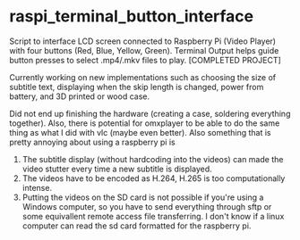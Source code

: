 # raspi_terminal_button_interface
Script to interface LCD screen connected to Raspberry Pi (Video Player) with four buttons (Red, Blue, Yellow, Green). Terminal Output helps guide button presses to select .mp4/.mkv files to play. [COMPLETED PROJECT]

Currently working on new implementations such as choosing the size of subtitle text, displaying when the skip length is changed, power from battery, and 3D printed or wood case.

Did not end up finishing the hardware (creating a case, soldering everything together). Also, there is potential for omxplayer to be able to do the same thing as what I did with vlc (maybe even better). Also something that is pretty annoying about using a raspberry pi is 
1. The subtitle display (without hardcoding into the videos) can made the video stutter every time a new subtitle is displayed.
2. The videos have to be encoded as H.264, H.265 is too computationally intense.
3. Putting the videos on the SD card is not possible if you're using a Windows computer, so you have to send everything through sftp or some equivallent remote access file transferring. I don't know if a linux computer can read the sd card formatted for the raspberry pi. 
